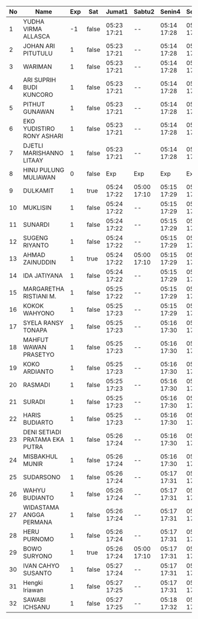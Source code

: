 | No | Name | Exp | Sat | Jumat1 | Sabtu2 | Senin4 | Selasa5 | Rabu6 | Kamis7 | Jumat8 | Sabtu9 | Senin11 |
|-----|-----|-----|-----|-----|-----|-----|-----|-----|-----|-----|-----|-----|
| 1 | YUDHA VIRMA ALLASCA | -1 | false | 05:23 17:21 | -- | 05:14 17:28 | 05:27 17:08 | 05:21 17:13 | 05:25 17:05 | 05:25 17:21 | -- | 05:22 - |
| 2 | JOHAN ARI PITUTULU | 1 | false | 05:23 17:21 | -- | 05:14 17:28 | 05:27 17:08 | 05:21 17:13 | 05:25 17:05 | 05:25 17:21 | -- | 05:22 - |
| 3 | WARIMAN | 1 | false | 05:23 17:21 | -- | 05:14 17:28 | 05:27 17:08 | 05:21 17:13 | 05:25 17:05 | 05:25 17:21 | -- | 05:22 - |
| 4 | ARI SUPRIH BUDI KUNCORO | 1 | false | 05:23 17:21 | -- | 05:14 17:28 | 05:27 17:08 | 05:21 17:13 | 05:25 17:05 | 05:25 17:21 | -- | 05:22 - |
| 5 | PITHUT GUNAWAN | 1 | false | 05:23 17:21 | -- | 05:14 17:28 | 05:27 17:08 | 05:21 17:13 | 05:25 17:05 | 05:25 17:21 | -- | 05:22 - |
| 6 | EKO YUDISTIRO RONY ASHARI | 1 | false | 05:23 17:21 | -- | 05:14 17:28 | 05:27 17:08 | 05:21 17:13 | 05:25 17:05 | 05:25 17:21 | -- | 05:22 - |
| 7 | DJETLI MARISHANNO LITAAY | 1 | false | 05:23 17:21 | -- | 05:14 17:28 | 05:27 17:08 | 05:21 17:13 | 05:25 17:06 | 05:25 17:22 | -- | 05:22 - |
| 8 | HINU PULUNG MULIAWAN | 0 | false | Exp | Exp | Exp | Exp | Exp | Exp | Exp | Exp | Exp |
| 9 | DULKAMIT | 1 | true | 05:24 17:22 | 05:00 17:10 | 05:15 17:29 | 05:28 17:09 | 05:22 17:14 | 05:26 17:06 | 05:26 17:22 | 05:22 17:28 | 05:23 - |
| 10 | MUKLISIN | 1 | false | 05:24 17:22 | -- | 05:15 17:29 | 05:28 17:09 | 05:22 17:14 | 05:26 17:06 | 05:26 17:22 | -- | 05:23 - |
| 11 | SUNARDI | 1 | false | 05:24 17:22 | -- | 05:15 17:29 | 05:28 17:09 | 05:22 17:14 | 05:26 17:06 | 05:26 17:22 | -- | 05:23 - |
| 12 | SUGENG RIYANTO | 1 | false | 05:24 17:22 | -- | 05:15 17:29 | 05:28 17:09 | 05:22 17:14 | 05:26 17:06 | 05:26 17:22 | -- | 05:23 - |
| 13 | AHMAD ZAINUDDIN | 1 | true | 05:24 17:22 | 05:00 17:10 | 05:15 17:29 | 05:28 17:09 | 05:22 17:14 | 05:26 17:06 | 05:26 17:22 | 05:22 17:28 | 05:23 - |
| 14 | IDA JATIYANA | 1 | false | 05:24 17:22 | -- | 05:15 17:29 | 05:28 17:09 | 05:22 17:14 | 05:26 17:06 | 05:26 17:22 | -- | 05:23 - |
| 15 | MARGARETHA RISTIANI M. | 1 | false | 05:25 17:22 | -- | 05:15 17:29 | 05:28 17:09 | 05:22 17:14 | 05:26 17:06 | 05:26 17:23 | -- | 05:23 - |
| 16 | KOKOK WAHYONO | 1 | false | 05:25 17:23 | -- | 05:15 17:29 | 05:28 17:09 | 05:22 17:14 | 05:26 17:07 | 05:27 17:23 | -- | 05:24 - |
| 17 | SYELA RANSY TONAPA | 1 | false | 05:25 17:23 | -- | 05:16 17:30 | 05:29 17:10 | 05:23 17:15 | 05:27 17:07 | 05:27 17:23 | -- | 05:24 - |
| 18 | MAHFUT WAWAN PRASETYO | 1 | false | 05:25 17:23 | -- | 05:16 17:30 | 05:29 17:10 | 05:23 17:15 | 05:27 17:07 | 05:27 17:23 | -- | 05:24 - |
| 19 | KOKO ARDIANTO | 1 | false | 05:25 17:23 | -- | 05:16 17:30 | 05:29 17:10 | 05:23 17:15 | 05:27 17:07 | 05:27 17:23 | -- | 05:24 - |
| 20 | RASMADI | 1 | false | 05:25 17:23 | -- | 05:16 17:30 | 05:29 17:10 | 05:23 17:15 | 05:27 17:07 | 05:27 17:23 | -- | 05:24 - |
| 21 | SURADI | 1 | false | 05:25 17:23 | -- | 05:16 17:30 | 05:29 17:10 | 05:23 17:15 | 05:27 17:07 | 05:27 17:24 | -- | 05:24 - |
| 22 | HARIS BUDIARTO | 1 | false | 05:25 17:23 | -- | 05:16 17:30 | 05:29 17:10 | 05:23 17:15 | 05:27 17:07 | 05:27 17:24 | -- | 05:24 - |
| 23 | DENI SETIADI PRATAMA EKA PUTRA | 1 | false | 05:26 17:24 | -- | 05:16 17:30 | 05:29 17:10 | 05:23 17:15 | 05:27 17:08 | 05:27 17:24 | -- | 05:25 - |
| 24 | MISBAKHUL MUNIR | 1 | false | 05:26 17:24 | -- | 05:16 17:30 | 05:29 17:10 | 05:23 17:15 | 05:27 17:08 | 05:28 17:24 | -- | 05:25 - |
| 25 | SUDARSONO | 1 | false | 05:26 17:24 | -- | 05:17 17:31 | 05:30 17:11 | 05:24 17:16 | 05:28 17:08 | 05:28 17:24 | -- | 05:25 - |
| 26 | WAHYU BUDIANTO | 1 | false | 05:26 17:24 | -- | 05:17 17:31 | 05:30 17:11 | 05:24 17:16 | 05:28 17:08 | 05:28 17:24 | -- | 05:25 - |
| 27 | WIDASTAMA ANGGA PERMANA | 1 | false | 05:26 17:24 | -- | 05:17 17:31 | 05:30 17:11 | 05:24 17:16 | 05:28 17:08 | 05:28 17:24 | -- | 05:25 - |
| 28 | HERU PURNOMO | 1 | false | 05:26 17:24 | -- | 05:17 17:31 | 05:30 17:11 | 05:24 17:16 | 05:28 17:08 | 05:28 17:25 | -- | 05:25 - |
| 29 | BOWO SURYONO | 1 | true | 05:26 17:24 | 05:00 17:10 | 05:17 17:31 | 05:30 17:11 | 05:24 17:16 | 05:28 17:08 | 05:28 17:25 | 05:22 17:28 | 05:25 - |
| 30 | IVAN CAHYO SUSANTO | 1 | false | 05:27 17:24 | -- | 05:17 17:31 | 05:30 17:11 | 05:24 17:16 | 05:28 17:09 | 05:28 17:25 | -- | 05:26 - |
| 31 | Hengki Iriawan | 1 | false | 05:27 17:25 | -- | 05:17 17:31 | 05:30 17:11 | 05:24 17:16 | 05:28 17:09 | 05:29 17:25 | -- | 05:26 - |
| 32 | SAWABI ICHSANU | 1 | false | 05:27 17:25 | -- | 05:18 17:32 | 05:30 17:12 | 05:25 17:17 | 05:29 17:09 | 05:29 17:25 | -- | 05:26 - |
